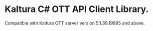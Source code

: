 # Kaltura C# OTT API Client Library.
Compatible with Kaltura OTT server version 5.1.39.19995 and above.
